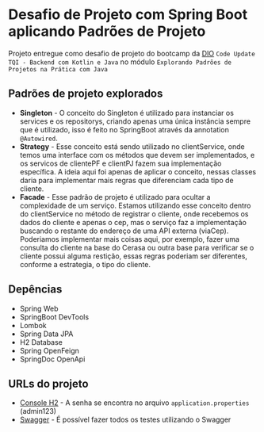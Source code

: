 # Desafio de Projeto com Spring Boot aplicando Padrões de Projeto
Projeto entregue como desafio de projeto do bootcamp da [DIO]() `Code Update TQI - Backend com Kotlin e Java` no módulo `Explorando Padrões de Projetos na Prática com Java`

## Padrões de projeto explorados
* **Singleton** - O conceito do Singleton é utilizado para instanciar os services e os repositorys, criando apenas uma única instância sempre que é utilizado, isso é feito no SpringBoot através da annotation `@Autowired`.
* **Strategy** - Esse conceito está sendo utilizado no clientService, onde temos uma interface com os métodos que devem ser implementados, e os servicos de clientePF e clientPJ fazem sua implementação específica. A ideia aqui foi apenas de aplicar o conceito, nessas classes daria para implementar mais regras que diferenciam cada tipo de cliente.
* **Facade** - Esse padrão de projeto é utilizado para ocultar a complexidade de um serviço. Estamos utilizando esse conceito dentro do clientService no método de registrar o cliente, onde recebemos os dados do cliente e apenas o cep, mas o serviço faz a implementação buscando o restante do endereço de uma API externa (viaCep). Poderiamos implementar mais coisas aqui, por exemplo, fazer uma consulta do cliente na base do Cerasa ou outra base para verificar se o cliente possui alguma restição, essas regras poderiam ser diferentes, conforme a estrategia, o tipo do cliente.

## Depências
* Spring Web
* SpringBoot DevTools
* Lombok
* Spring Data JPA
* H2 Database
* Spring OpenFeign
* SpringDoc OpenApi

## URLs do projeto
* [Console H2](http://localhost:8080/h2-console) - A senha se encontra no arquivo `application.properties` (admin123)
* [Swagger](http://localhost:8080/swagger-ui/index.html) - É possível fazer todos os testes utilizando o Swagger